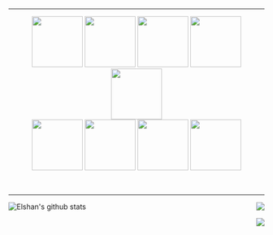 <br />

---

<p align="center">
  <img src="https://media3.giphy.com/media/ln7z2eWriiQAllfVcn/200w.webp" width="100">
  <img src="https://i.giphy.com/media/eNAsjO55tPbgaor7ma/200w.webp" width="100">
  <img src="https://media3.giphy.com/media/kdFc8fubgS31b8DsVu/giphy.webp" width="100">
  <img src="https://i.giphy.com/media/IdyAQJVN2kVPNUrojM/200.webp" width="100">
  <img src="https://media.giphy.com/media/LMt9638dO8dftAjtco/giphy.gif" width="100">
  <br/>
  <img src="https://media.giphy.com/media/XAxylRMCdpbEWUAvr8/giphy.gif" width="100">
  <img src="https://media.giphy.com/media/fsEaZldNC8A1PJ3mwp/giphy.gif" width="100">
  <img src="https://i.giphy.com/media/KzJkzjggfGN5Py6nkT/200.webp" width="100">
  <img src="https://media.giphy.com/media/kH1DBkPNyZPOk0BxrM/giphy.gif" width="100">
</p>

<br />

---

<img align="right" src='https://github-readme-stats.vercel.app/api/top-langs/?username=elshanx&theme=gotham&'/>

![Elshan's github stats](https://github-readme-stats.vercel.app/api?username=elshanx&count_private=true&show_icons=true&theme=gotham)

<img src="https://media.giphy.com/media/13FrpeVH09Zrb2/giphy.gif" align="right">

